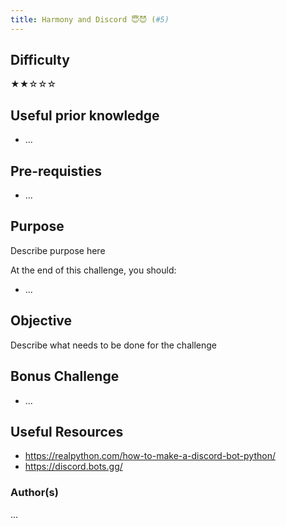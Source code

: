 ```yaml
---
title: Harmony and Discord 😇😈 (#5)
---
```


## Difficulty

&#9733;&#9733;&#9734;&#9734;&#9734;

## Useful prior knowledge

- ...

## Pre-requisties

- ...

## Purpose

Describe purpose here

At the end of this challenge, you should:

- ...

## Objective

Describe what needs to be done for the challenge

## Bonus Challenge

- ...

## Useful Resources

- https://realpython.com/how-to-make-a-discord-bot-python/
- https://discord.bots.gg/

### Author(s)

...
